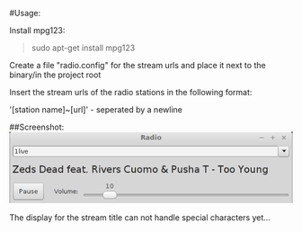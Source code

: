 #Usage:
  
Install mpg123:  
  
>sudo apt-get install mpg123  
  
Create a file "radio.config" for the stream urls and place it next to the binary/in the project root   
  
Insert the stream urls of the radio stations in the following format:  
  
'[station name]~[url]' - seperated by a newline  

##Screenshot:
![Screenshot](/radio.png?raw=true)

  

The display for the stream title can not handle special characters yet...